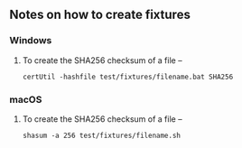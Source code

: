 ## Notes on how to create fixtures

### Windows

1. To create the SHA256 checksum of a file –

    ```
    certUtil -hashfile test/fixtures/filename.bat SHA256
    ```

### macOS

1. To create the SHA256 checksum of a file –

    ```
    shasum -a 256 test/fixtures/filename.sh
    ```
